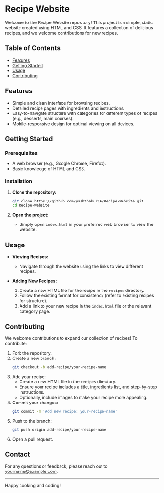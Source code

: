 # Recipe Website

Welcome to the Recipe Website repository! This project is a simple, static website created using HTML and CSS. It features a collection of delicious recipes, and we welcome contributions for new recipes.

## Table of Contents
- [Features](#features)
- [Getting Started](#getting-started)
- [Usage](#usage)
- [Contributing](#contributing)


## Features
- Simple and clean interface for browsing recipes.
- Detailed recipe pages with ingredients and instructions.
- Easy-to-navigate structure with categories for different types of recipes (e.g., desserts, main courses).
- Mobile-responsive design for optimal viewing on all devices.

## Getting Started

### Prerequisites
- A web browser (e.g., Google Chrome, Firefox).
- Basic knowledge of HTML and CSS.

### Installation

1. **Clone the repository:**
    ```bash
    git clone https://github.com/yashthakur16/Recipe-Website.git
    cd Recipe-Website
    ```

2. **Open the project:**
    - Simply open `index.html` in your preferred web browser to view the website.

## Usage

- **Viewing Recipes:**
  - Navigate through the website using the links to view different recipes.

- **Adding New Recipes:**
  1. Create a new HTML file for the recipe in the `recipes` directory.
  2. Follow the existing format for consistency (refer to existing recipes for structure).
  3. Add a link to your new recipe in the `index.html` file or the relevant category page.

## Contributing

We welcome contributions to expand our collection of recipes! To contribute:

1. Fork the repository.
2. Create a new branch:
    ```bash
    git checkout -b add-recipe/your-recipe-name
    ```
3. Add your recipe:
    - Create a new HTML file in the `recipes` directory.
    - Ensure your recipe includes a title, ingredients list, and step-by-step instructions.
    - Optionally, include images to make your recipe more appealing.
4. Commit your changes:
    ```bash
    git commit -m 'Add new recipe: your-recipe-name'
    ```
5. Push to the branch:
    ```bash
    git push origin add-recipe/your-recipe-name
    ```
6. Open a pull request.


## Contact

For any questions or feedback, please reach out to [yourname@example.com](mailto:tyash6843@gmail.com).

---

Happy cooking and coding!
